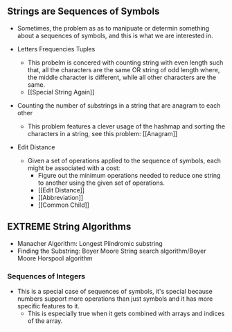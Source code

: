 ## Strings are Sequences of Symbols

* Sometimes, the problem as as to manipuate or determin something about a sequences of symbols, and this is what we are interested in. 

* Letters Frequencies Tuples
	* This probelm is concered with counting string with even length such that, all the characters are the same OR string of odd length where, the middle character is different, while all other characters are the same. 
	* [[Special String Again]]

* Counting the number of substrings in a string that are anagram to each other
	* This problem features a clever usage of the hashmap and sorting the characters in a string, see this problem: [[Anagram]]

* Edit Distance
	* Given a set of operations applied to the sequence of symbols, each might be associated with a cost: 
		* Figure out the minimum operations needed to reduce one string to another using the given set of operations.
		* [[Edit Distance]]
		* [[Abbreviation]]
		* [[Common Child]]


## EXTREME String Algorithms
* Manacher Algorithm: Longest Plindromic substring
* Finding the Substring: Boyer Moore String search algorithm/Boyer Moore Horspool algorithm
	
### Sequences of Integers

* This is a special case of sequences of symbols, it's special because numbers support more operations than just symbols and it has more specific features to it. 
	* This is especially true when it gets combined with arrays and indices of the array.
